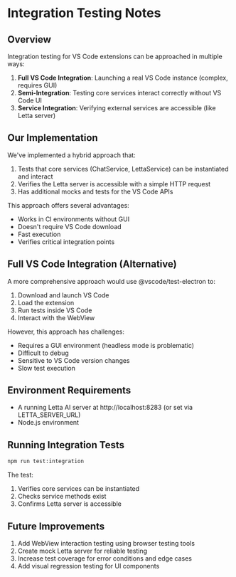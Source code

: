 # Integration Testing Notes

## Overview

Integration testing for VS Code extensions can be approached in multiple ways:

1. **Full VS Code Integration**: Launching a real VS Code instance (complex, requires GUI)
2. **Semi-Integration**: Testing core services interact correctly without VS Code UI
3. **Service Integration**: Verifying external services are accessible (like Letta server)

## Our Implementation

We've implemented a hybrid approach that:

1. Tests that core services (ChatService, LettaService) can be instantiated and interact
2. Verifies the Letta server is accessible with a simple HTTP request
3. Has additional mocks and tests for the VS Code APIs

This approach offers several advantages:
- Works in CI environments without GUI
- Doesn't require VS Code download
- Fast execution
- Verifies critical integration points

## Full VS Code Integration (Alternative)

A more comprehensive approach would use @vscode/test-electron to:
1. Download and launch VS Code
2. Load the extension
3. Run tests inside VS Code
4. Interact with the WebView

However, this approach has challenges:
- Requires a GUI environment (headless mode is problematic)
- Difficult to debug
- Sensitive to VS Code version changes
- Slow test execution

## Environment Requirements

- A running Letta AI server at http://localhost:8283 (or set via LETTA_SERVER_URL)
- Node.js environment

## Running Integration Tests

```bash
npm run test:integration
```

The test:
1. Verifies core services can be instantiated
2. Checks service methods exist
3. Confirms Letta server is accessible

## Future Improvements

1. Add WebView interaction testing using browser testing tools
2. Create mock Letta server for reliable testing
3. Increase test coverage for error conditions and edge cases
4. Add visual regression testing for UI components